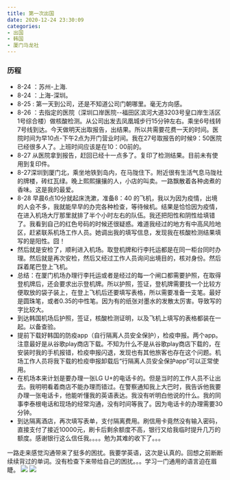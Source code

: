 ```yaml
---
title: 第一次出国
date: 2020-12-24 23:30:09
categories:
- 出国
- 韩国
- 厦门马龙社
---
```


### 历程

* 8-24 ：苏州-上海.
* 8-24 ：上海-深圳。
* 8-25 :  第一天到公司，还是不知道公司门朝哪里。毫无方向感。
* 8-26 ：去指定的医院（深圳口岸医院--福田区滨河大道3203号皇口岸生活区1号综合楼）做核酸检测。从公司出发去凤凰城步行15分钟左右。乘坐6号线转7号线到达。今天做明天出取报告，出结果。所以共需要花费一天的时间。医院时间为早10点-下午2点为开门营业时间。我在27号取报告的时候9：50医院已经很多人了。上班时间应该是在10：00前的。
* 8-27 从医院拿到报告，赶回已经十一点多了。复印了检测结果。目前未有使用到复印件。
* 8-27深圳到厦门北，乘坐地铁到岛内，在马陇住下。附近很有生活气息马陇社的牌楼，砖红瓦绿。晚上熙熙攘攘的人，小店的叫卖。一路飘散着各种卤煮的香味。这是我的最爱。
* 8-28 早晨6点10分就起床洗漱，准备8：40 的飞机，我以为因为疫情，出境的人会不多，我就能早早的办完各种检查，等待候机。结果是恰恰因为疫情，在进入机场大厅那里就排了半个小时左右的队伍。我还把阳性和阴性给填错了。我看到自己的红色号码的时候还很疑惑。难道我经过的地方有中高风险地区，赶紧联系机场工作人员。她调出我的填写信息，发现我在核酸检测结果填写的是阳性。囧！
* 然后就是安检了，顺利进入机场。取登机牌和行李托运都是在同一柜台同时办理。然后就是再次安检，然后又经过工作人员询问出境目的，核对身份。然后踩着尾巴登上飞机。
* 总结：在厦门机场办理行李托运或者是经过的每一个闸口都需要护照，在取得登机牌后，还会要求出示登机牌。所以护照，签证，登机牌需要找一个比较方便取放的袋子装上，在登上飞机后还要填写表格，所以需要准备一支笔。最好是圆珠笔，或者0.35的中性笔。因为有的纸张对墨水的发散太厉害。导致写的字比较大。
* 到达韩国机场后护照，签证，核酸检测证明，以及飞机上填写的表格都装在一起。以备查验。
* 提前下载好韩国的防疫app（自行隔离人员安全保护），检疫申报。两个app。注意最好是从谷歌play商店下载。不知为什么不是从谷歌play商店下载的，在安装时我的手机报错，检疫申报闪退，发现也有其他旅客也存在这个问题。机场工作人员将我下载的检疫申报卸载后“行隔离人员安全保护app”可以正常使用。
* 在机场本来计划是要办理一张LG U+的电话卡的。但是当时的工作人员不让出去。我明明看着商店不能办理而错过。在警察通知我上大巴时，我告诉他我要办理一张电话卡，他能听懂我的英语表达。我没有听明白他说的什么。我的同事李泰根电话和现场的经常沟通，没有时间等我了。因为电话卡的办理需要30分钟。
* 到达隔离酒店，再次填写表单，支付隔离费用。刷信用卡竟然没有输入密码，直接支付了接近10000元，刷卡后剩余额度不高，银行又给我临时提升几万的额度。感谢银行这么信任我。。。。勉为其难的收下了。。。

一路走来感觉沟通带来了挺多的困扰。我要学英语，这次是认真的。回想之前断断续续背过的单词。没有检查下来带给自己的困扰。。。学习一门通用的语言迫在眉睫。
<a><img src="{{youge.icu}}/images/life/malong.png"></a>
<a><img src="{{youge.icu}}/images/life/renchuan.jpg"></a>


